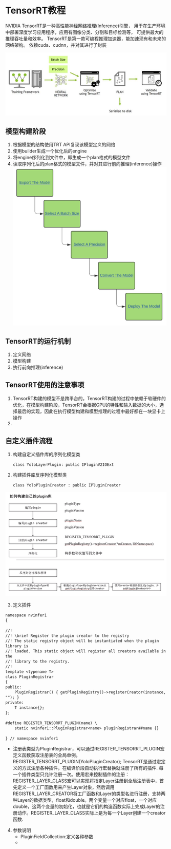 # TensorRT教程
NVIDIA TensorRT是一种高性能神经网络推理(Inference)引擎，
用于在生产环境中部署深度学习应用程序，应用有图像分类、分割和目标检测等，
可提供最大的推理吞吐量和效率。
TensorRT是第一款可编程推理加速器，能加速现有和未来的网络架构。
依赖cuda、cudnn，并对其进行了封装

![](./docs/dl-cycle.png)

## 模型构建阶段
1. 根据模型的结构使用TRT API复现该模型定义的网络
2. 使用builder生成一个优化后的engine
3. 将engine序列化到文件中，即生成一个plan格式的模型文件
4. 读取序列化后的plan格式的模型文件，并对其进行前向推理(inference)操作
![](./docs/tensorrt_worker.png)
## TensorRT的运行机制
1. 定义网络
2. 模型构建
3. 执行前向推理(inference)

## TensorRT使用的注意事项
1. TensorRT构建的模型不是跨平台的，TensorRT构建的过程中依赖于软硬件的优化，在模型构建阶段，TensorRT会根据GPU的特性和输入数据的大小，选择最后的实现，因此在执行模型构建和模型推理的过程中最好都在一块显卡上操作
2. 

## 自定义插件流程
1. 构建自定义插件库的序列化模型类
   ```
   class YoloLayerPlugin: public IPluginV2IOExt
   ```
2. 构建插件库反序列化模型类

    ```
    class YoloPluginCreator : public IPluginCreator
    ```
![](./docs/custom_model_build_worker.png)

3. 定义插件
```
namespace nvinfer1
{

//!
//! \brief Register the plugin creator to the registry
//! The static registry object will be instantiated when the plugin library is
//! loaded. This static object will register all creators available in the
//! library to the registry.
//!
template <typename T>
class PluginRegistrar
{
public:
    PluginRegistrar() { getPluginRegistry()->registerCreator(instance, ""); }
private:
    T instance{};
};

#define REGISTER_TENSORRT_PLUGIN(name) \
    static nvinfer1::PluginRegistrar<name> pluginRegistrar##name {}

} // namespace nvinfer1
```
   * 注册表类型为PluginRegistrar，可以通过REGISTER_TENSORRT_PLUGIN宏定义函数获取注册表的全局单例。
REGISTER_TENSORRT_PLUGIN(YoloPluginCreator);
 TensorRT是通过宏定义的方式注册各种插件，在编译阶段自动执行宏替换就注册了所有的插件. 每一个插件类型只允许注册一次。使用宏来控制插件的注册：
 REGISTER_LAYER_CLASS宏可以实现将指定Layer注册到全局注册表中，首先定义一个工厂函数用来产生Layer对象，然后调用REGISTER_LAYER_CREATOR将工厂函数和Layer的类型名进行注册，支持两种Layer的数据类型，float和double。两个变量一个对应float，一个对应double，这两个变量的初始化，也就是它们的构造函数实际上完成Layer的注册动作。REGISTER_LAYER_CLASS实际上是为每一个Layer创建一个creator函数.

4. 参数说明
   * PluginFieldCollection:定义各种参数
   * 


